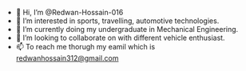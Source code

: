 - 👋 Hi, I’m @Redwan-Hossain-016
- 👀 I’m interested in sports, travelling, automotive technologies.
- 🌱 I’m currently doing my undergraduate in Mechanical Engineering.
- 💞️ I’m looking to collaborate on with different vehicle enthusiast.
- 📫 To reach me thorugh my eamil which is redwanhossain312@gmail.com

<!---
Redwan-Hossain-016/Redwan-Hossain-016 is a ✨ special ✨ repository because its `README.md` (this file) appears on your GitHub profile.
You can click the Preview link to take a look at your changes.
--->
